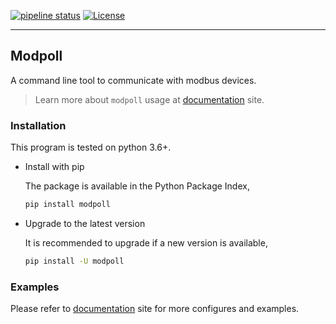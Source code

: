 [![pipeline status](https://gitlab.com/helloysd/modpoll/badges/master/pipeline.svg)](https://gitlab.com/helloysd/modpoll/-/commits/master)
[![License](https://img.shields.io/pypi/l/modpoll)](https://gitlab.com/helloysd/modpoll/-/blob/master/LICENSE)

---

## Modpoll

A command line tool to communicate with modbus devices.

> Learn more about `modpoll` usage at [documentation](https://helloysd.gitlab.io/modpoll) site. 


### Installation

This program is tested on python 3.6+.

- Install with pip

  The package is available in the Python Package Index, 

  ```bash
  pip install modpoll
  ```

- Upgrade to the latest version

  It is recommended to upgrade if a new version is available,

  ```bash
  pip install -U modpoll
  ```

### Examples

Please refer to [documentation](https://helloysd.gitlab.io/modpoll) site for more configures and examples.

